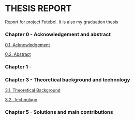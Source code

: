 # THESIS REPORT
Report for project Futebol. It is also my graduation thesis

### Chapter 0 - Acknowledgement and abstract

[0.1. Acknowledgement](chap0/0.1.Acknowledgement.md)

[0.2. Abstract](chap0/0.2.Abstract.md)

### Chapter 1 - 

### Chapter 3 - Theoretical background and technology

[3.1. Theoretical Background](chap3/3.1.TheoreticalBackground.md)

[3.2. Technology](chap3/3.2.Technology.md)


### Chapter 5 - Solutions and main contributions